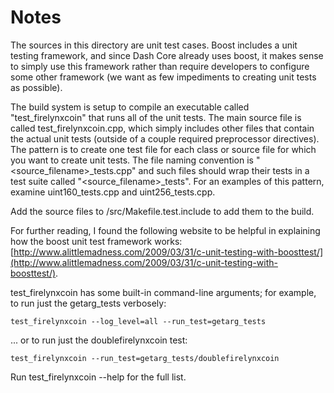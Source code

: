 # Notes
The sources in this directory are unit test cases.  Boost includes a
unit testing framework, and since Dash Core already uses boost, it makes
sense to simply use this framework rather than require developers to
configure some other framework (we want as few impediments to creating
unit tests as possible).

The build system is setup to compile an executable called "test_firelynxcoin"
that runs all of the unit tests.  The main source file is called
test_firelynxcoin.cpp, which simply includes other files that contain the
actual unit tests (outside of a couple required preprocessor
directives).  The pattern is to create one test file for each class or
source file for which you want to create unit tests.  The file naming
convention is "<source_filename>_tests.cpp" and such files should wrap
their tests in a test suite called "<source_filename>_tests".  For an
examples of this pattern, examine uint160_tests.cpp and
uint256_tests.cpp.

Add the source files to /src/Makefile.test.include to add them to the build.

For further reading, I found the following website to be helpful in
explaining how the boost unit test framework works:
[http://www.alittlemadness.com/2009/03/31/c-unit-testing-with-boosttest/](http://www.alittlemadness.com/2009/03/31/c-unit-testing-with-boosttest/).

test_firelynxcoin has some built-in command-line arguments; for
example, to run just the getarg_tests verbosely:

    test_firelynxcoin --log_level=all --run_test=getarg_tests

... or to run just the doublefirelynxcoin test:

    test_firelynxcoin --run_test=getarg_tests/doublefirelynxcoin

Run  test_firelynxcoin --help   for the full list.

